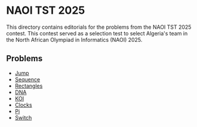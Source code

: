 # NAOI TST 2025

This directory contains editorials for the problems from the NAOI TST 2025 contest.
This contest served as a selection test to select Algeria's team in the North African Olympiad in Informatics (NAOI) 2025.

## Problems

* [Jump](jump.md)
* [Sequence](sequence.md)
* [Rectangles](rectangles.md)
* [DNA](dna.md)
* [KOI](koi.md)
* [Clocks](clocks.md)
* [Pi](pi.md)
* [Switch](switch.md)
